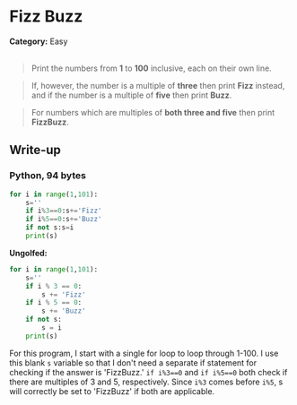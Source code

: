 <h1>Fizz Buzz</h1>
<b>Category:</b> Easy
<br><br>

> Print the numbers from <b>1</b> to <b>100</b> inclusive, each on their own line.

> If, however, the number is a multiple of <b>three</b> then print <b>Fizz</b> instead, and if the number is a multiple of <b>five</b> then print <b>Buzz</b>.

> For numbers which are multiples of <b>both three and five</b> then print <b>FizzBuzz</b>.



<h2>Write-up</h2>

<h3>Python, 94 bytes</h3>


```Python
for i in range(1,101):
    s=''
    if i%3==0:s+='Fizz'
    if i%5==0:s+='Buzz'
    if not s:s=i
    print(s)
```

<b>Ungolfed:</b>

```Python
for i in range(1,101):
    s=''
    if i % 3 == 0:
        s += 'Fizz'
    if i % 5 == 0:
        s += 'Buzz'
    if not s:
        s = i
    print(s)
```

For this program, I start with a single for loop to loop through 1-100. I use this blank `s` variable so that I don't need a separate if statement for checking if the answer is 'FizzBuzz.' `if i%3==0` and `if i%5==0` both check if there are multiples of 3 and 5, respectively. Since `i%3` comes before `i%5`, s will correctly be set to 'FizzBuzz' if both are applicable.
